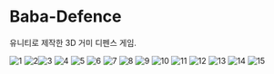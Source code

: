 # Baba-Defence
유니티로 제작한 3D 거미 디펜스 게임. 

![1](https://user-images.githubusercontent.com/68365881/136432974-dd67eeaf-d972-4bc1-a904-dfc2a050ec46.PNG)
![2](https://user-images.githubusercontent.com/68365881/136432996-b4c60ac8-1032-41a7-8890-399e85ee5f54.PNG)![3](https://user-images.githubusercontent.com/68365881/136433013-8b4565c0-de3a-42a0-a7a4-225725ec11f6.png)
![4](https://user-images.githubusercontent.com/68365881/136433031-9c7f0105-989e-40d7-a658-ef64ee1c9377.png)
![5](https://user-images.githubusercontent.com/68365881/136433048-92a1de16-9def-4c3f-b6c9-41190389e064.png)
![6](https://user-images.githubusercontent.com/68365881/136433068-5e337f28-282d-4422-b57f-db5193097fd9.png)
![7](https://user-images.githubusercontent.com/68365881/136433081-1714cc4d-365a-4305-b99b-4483561469e4.png)
![8](https://user-images.githubusercontent.com/68365881/136433093-d7bdc7b8-d4f7-48c1-a00c-211e15e23645.png)
![9](https://user-images.githubusercontent.com/68365881/136433103-3ce01f71-c202-40ed-8c70-846258ca6a6c.png)
![10](https://user-images.githubusercontent.com/68365881/136433114-82fc940c-3d77-483f-8c9c-185709fcbdfc.png)
![11](https://user-images.githubusercontent.com/68365881/136433129-0591af8e-1195-4f55-afee-7ed9da0a5525.png)
![12](https://user-images.githubusercontent.com/68365881/136433140-190a84c7-7f9f-4ceb-b23d-177ffccc0949.png)
![13](https://user-images.githubusercontent.com/68365881/136433160-f36b2809-5252-48e4-a555-228b990c160d.png)
![14](https://user-images.githubusercontent.com/68365881/136433176-02511f85-a0da-43d9-8418-ffd08ea990a5.png)
![15](https://user-images.githubusercontent.com/68365881/136433189-124ccd75-c342-4446-9ad1-ba56008f9e90.png)


